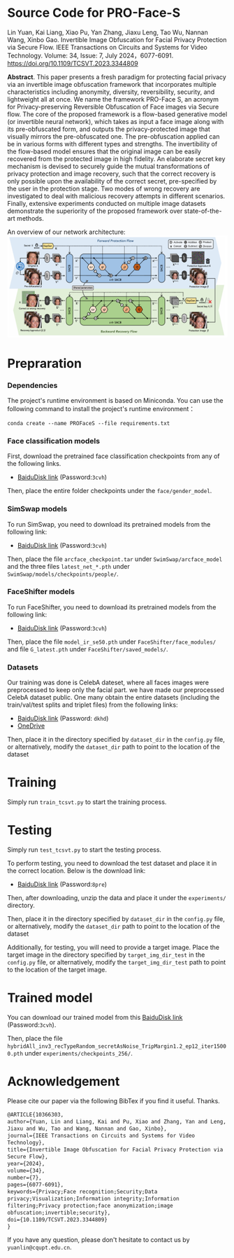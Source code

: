 # Source Code for PRO-Face-S

Lin Yuan, Kai Liang, Xiao Pu, Yan Zhang, Jiaxu Leng, Tao Wu, Nannan Wang, Xinbo Gao. Invertible Image Obfuscation for Facial Privacy Protection via Secure Flow. IEEE Transactions on Circuits and Systems for Video Technology. Volume: 34, Issue: 7, July 2024，6077-6091. https://doi.org/10.1109/TCSVT.2023.3344809

**Abstract**. This paper presents a fresh paradigm for protecting facial privacy via an invertible image obfuscation framework that incorporates multiple characteristics including anonymity, diversity, reversibility, security, and lightweight all at once. We name the framework PRO-Face S, an acronym for Privacy-preserving Reversible Obfuscation of Face images via Secure flow. The core of the proposed framework is a flow-based generative model (or invertible neural network), which takes as input a face image along with its pre-obfuscated form, and outputs the privacy-protected image that visually mirrors the pre-obfuscated one. The pre-obfuscation applied can be in various forms with different types and strengths. The invertibility of the flow-based model ensures that the original image can be easily recovered from the protected image in high fidelity. An elaborate secret key mechanism is devised to securely guide the mutual transformations of privacy protection and image recovery, such that the correct recovery is only possible upon the availability of the correct secret, pre-specified by the user in the protection stage. Two modes of wrong recovery are investigated to deal with malicious recovery attempts in different scenarios. Finally, extensive experiments conducted on multiple image datasets demonstrate the superiority of the proposed framework over state-of-the-art methods.

An overview of our network architecture:
![](./assets/architecture.png)
# Prepraration

### Dependencies

The project's runtime environment is based on Miniconda. You can use the following command to install the project's runtime environment：

``conda create --name PROFaceS --file requirements.txt``

### Face classification models
First, download the pretrained face classification checkpoints from any of the following links.
- [BaiduDisk link](https://pan.baidu.com/s/1q-s1G4aqSzcXEofDOEfeHg) (Password:`3cvh`)

Then, place the entire folder checkpoints under the `face/gender_model`.

### SimSwap models

To run SimSwap, you need to download its pretrained models from the following link:
- [BaiduDisk link](https://pan.baidu.com/s/1q-s1G4aqSzcXEofDOEfeHg) (Password:`3cvh`)

Then, place the file `arcface_checkpoint.tar` under `SwimSwap/arcface_model` and the three files `latest_net_*.pth` under `SwimSwap/models/checkpoints/people/`.

### FaceShifter models

To run FaceShifter, you need to download its pretrained models from the following link:
- [BaiduDisk link](https://pan.baidu.com/s/1q-s1G4aqSzcXEofDOEfeHg) (Password:`3cvh`)

Then, place the file `model_ir_se50.pth` under `FaceShifter/face_modules/` and file `G_latest.pth` under `FaceShifter/saved_models/`.

### Datasets
Our training was done is CelebA dateset, where all faces images were preprocessed to keep only the facial part. we have made our preprocessed CelebA dataset public. One many obtain the entire datasets (including the train/val/test splits and triplet files) from the following links:
- [BaiduDisk link](https://pan.baidu.com/share/init?surl=wMf-iRP5kVfeijvvZYOylQ) (Password: `dkhd`)
- [OneDrive](https://cqupteducn-my.sharepoint.com/:u:/g/personal/yuanlin_cqupt_edu_cn/EckcBzUQ-f1EgobKZGzJKPUB_g_SOxCXv5bF7e6Kx3O8Yw?e=wInwoU)

Then, place it in the directory specified by `dataset_dir` in the `config.py` file, or alternatively, modify the `dataset_dir` path to point to the location of the dataset



# Training
Simply run `train_tcsvt.py` to start the training process.

# Testing
Simply run `test_tcsvt.py` to start the testing process. 

To perform testing, you need to download the test dataset and place it in the correct location. Below is the download link:
- [BaiduDisk link](https://pan.baidu.com/s/1vFbNzRYVM6Nr-0yTs8GrwA) (Password:`8pre`)

Then, after downloading, unzip the data and place it under the `experiments/` directory.

Then, place it in the directory specified by `dataset_dir` in the `config.py` file, or alternatively, modify the `dataset_dir` path to point to the location of the dataset

Additionally, for testing, you will need to provide a target image. Place the target image in the directory specified by `target_img_dir_test` in the `config.py` file, or alternatively, modify the `target_img_dir_test` path to point to the location of the target image.

# Trained model

You can download our trained model from this [BaiduDisk link](https://pan.baidu.com/s/1q-s1G4aqSzcXEofDOEfeHg) (Password:`3cvh`).

Then, place the file `hybridAll_inv3_recTypeRandom_secretAsNoise_TripMargin1.2_ep12_iter15000.pth` under `experiments/checkpoints_256/`.

# Acknowledgement

Please cite our paper via the following BibTex if you find it useful. Thanks. 

    @ARTICLE{10366303,
    author={Yuan, Lin and Liang, Kai and Pu, Xiao and Zhang, Yan and Leng, Jiaxu and Wu, Tao and Wang, Nannan and Gao, Xinbo},
    journal={IEEE Transactions on Circuits and Systems for Video Technology}, 
    title={Invertible Image Obfuscation for Facial Privacy Protection via Secure Flow}, 
    year={2024},
    volume={34},
    number={7},
    pages={6077-6091},
    keywords={Privacy;Face recognition;Security;Data privacy;Visualization;Information integrity;Information filtering;Privacy protection;face anonymization;image obfuscation;invertible;security},
    doi={10.1109/TCSVT.2023.3344809}
    }


If you have any question, please don't hesitate to contact us by ``yuanlin@cqupt.edu.cn``.